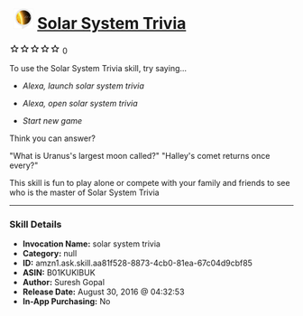 # &nbsp;<img src="skill_icon" alt="Solar System Trivia icon" width="36"> [Solar System Trivia](http://alexa.amazon.com/#skills/amzn1.ask.skill.aa81f528-8873-4cb0-81ea-67c04d9cbf85)
![0 stars](../../images/ic_star_border_black_18dp_1x.png)![0 stars](../../images/ic_star_border_black_18dp_1x.png)![0 stars](../../images/ic_star_border_black_18dp_1x.png)![0 stars](../../images/ic_star_border_black_18dp_1x.png)![0 stars](../../images/ic_star_border_black_18dp_1x.png) 0

To use the Solar System Trivia skill, try saying...

* *Alexa, launch solar system trivia*

* *Alexa, open solar system trivia*

* *Start new game*

Think you can answer?

"What is Uranus's largest moon called?"
"Halley's comet returns once every?"

This skill is fun to play alone or compete with your family and friends to see who is the master of Solar System Trivia

***

### Skill Details

* **Invocation Name:** solar system trivia
* **Category:** null
* **ID:** amzn1.ask.skill.aa81f528-8873-4cb0-81ea-67c04d9cbf85
* **ASIN:** B01KUKIBUK
* **Author:** Suresh Gopal
* **Release Date:** August 30, 2016 @ 04:32:53
* **In-App Purchasing:** No
